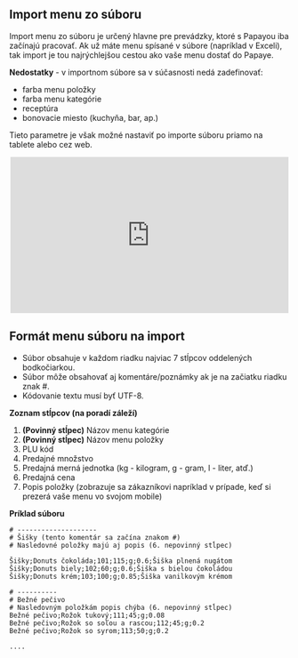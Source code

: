 ## Import menu zo súboru

Import menu zo súboru je určený hlavne pre prevádzky, ktoré s Papayou iba začínajú pracovať. Ak už máte menu spísané v súbore (napríklad v Exceli), tak import je tou najrýchlejšou cestou ako vaše menu dostať do Papaye.

**Nedostatky** - v importnom súbore sa v súčasnosti nedá zadefinovať:

* farba menu položky
* farba menu kategórie
* receptúra
* bonovacie miesto (kuchyňa, bar, ap.)

Tieto parametre je však možné nastaviť po importe súboru priamo na tablete alebo cez web.

<iframe src="http://player.vimeo.com/video/110139210" width="500" height="281" style="display:block; margin-left:auto; margin-right:auto;" frameborder="0" webkitallowfullscreen mozallowfullscreen allowfullscreen></iframe>

## Formát menu súboru na import
* Súbor obsahuje v každom riadku najviac 7 stĺpcov oddelených bodkočiarkou.
* Súbor môže obsahovať aj komentáre/poznámky ak je na začiatku riadku znak #.
* Kódovanie textu musí byť UTF-8.

**Zoznam stĺpcov (na poradí záleží)**

1. **(Povinný stĺpec)** Názov menu kategórie
1. **(Povinný stĺpec)** Názov menu položky
1. PLU kód
1. Predajné množstvo
1. Predajná merná jednotka (kg - kilogram, g - gram, l - liter, atď.)
1. Predajná cena
1. Popis položky (zobrazuje sa zákazníkovi napríklad v prípade, keď si prezerá vaše menu vo svojom mobile)

**Príklad súboru**

    # --------------------
    # Šišky (tento komentár sa začína znakom #)
    # Nasledovné položky majú aj popis (6. nepovinný stĺpec)

    Šišky;Donuts čokoláda;101;115;g;0.6;Šiška plnená nugátom
    Šišky;Donuts biely;102;60;g;0.6;Šiška s bielou čokoládou
    Šišky;Donuts krém;103;100;g;0.85;Šiška vanilkovým krémom

    # ----------
    # Bežné pečivo
    # Nasledovným položkám popis chýba (6. nepovinný stĺpec)
    Bežné pečivo;Rožok tukový;111;45;g;0.08
    Bežné pečivo;Rožok so soľou a rascou;112;45;g;0.2
    Bežné pečivo;Rožok so syrom;113;50;g;0.2

    ....
